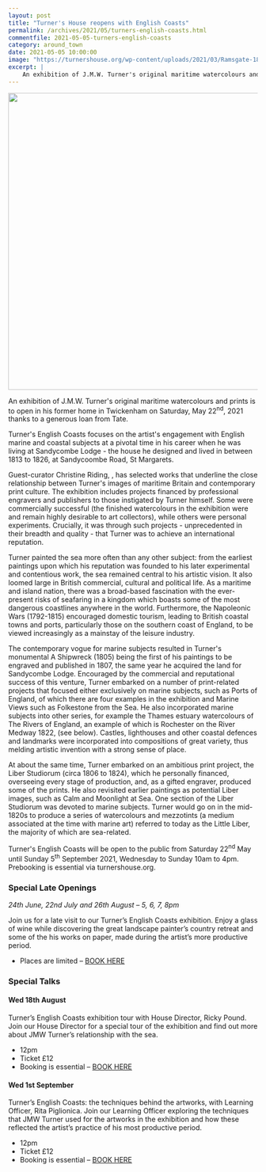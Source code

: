 ```yaml
---
layout: post
title: "Turner's House reopens with English Coasts"
permalink: /archives/2021/05/turners-english-coasts.html
commentfile: 2021-05-05-turners-english-coasts
category: around_town
date: 2021-05-05 10:00:00
image: "https://turnershouse.org/wp-content/uploads/2021/03/Ramsgate-1824-768x531.jpg"
excerpt: |
    An exhibition of J.M.W. Turner's original maritime watercolours and prints is to open in his former home in Twickenham on Saturday, May 22<sup>nd</sup>, 2021 thanks to a generous loan from Tate.
---
```

<img src="https://turnershouse.org/wp-content/uploads/2021/03/Ramsgate-1824-768x531.jpg" class="photo center" width="600">

An exhibition of J.M.W. Turner's original maritime watercolours and prints is to open in his former home in Twickenham on Saturday, May 22<sup>nd</sup>, 2021 thanks to a generous loan from Tate.

Turner's English Coasts focuses on the artist's engagement with English marine and coastal subjects at a pivotal time in his career when he was living at Sandycombe Lodge - the house he designed and lived in between 1813 to 1826, at Sandycoombe Road, St Margarets.

Guest-curator Christine Riding, , has selected works that underline the close relationship between Turner's images of maritime Britain and contemporary print culture. The exhibition includes projects financed by professional engravers and publishers to those instigated by Turner himself. Some were commercially successful (the finished watercolours in the exhibition were and remain highly desirable to art collectors), while others were personal experiments. Crucially, it was through such projects - unprecedented in their breadth and quality - that Turner was to achieve an international reputation.

Turner painted the sea more often than any other subject: from the earliest paintings upon which his reputation was founded to his later experimental and contentious work, the sea remained central to his artistic vision. It also loomed large in British commercial, cultural and political life. As a maritime and island nation, there was a broad-based fascination with the ever-present risks of seafaring in a kingdom which boasts some of the most dangerous coastlines anywhere in the world. Furthermore, the Napoleonic Wars (1792-1815) encouraged domestic tourism, leading to British coastal towns and ports, particularly those on the southern coast of England, to be viewed increasingly as a mainstay of the leisure industry.

The contemporary vogue for marine subjects resulted in Turner's monumental A Shipwreck (1805) being the first of his paintings to be engraved and published in 1807, the same year he acquired the land for Sandycombe Lodge. Encouraged by the commercial and reputational success of this venture, Turner embarked on a number of print-related projects that focused either exclusively on marine subjects, such as Ports of England, of which there are four examples in the exhibition and Marine Views such as Folkestone from the Sea. He also incorporated marine subjects into other series, for example the Thames estuary watercolours of The Rivers of England, an example of which is Rochester on the River Medway 1822, (see below). Castles, lighthouses and other coastal defences and landmarks were incorporated into compositions of great variety, thus melding artistic invention with a strong sense of place.

At about the same time, Turner embarked on an ambitious print project, the Liber Studiorum (circa 1806 to 1824), which he personally financed, overseeing every stage of production, and, as a gifted engraver, produced some of the prints. He also revisited earlier paintings as potential Liber images, such as Calm and Moonlight at Sea. One section of the Liber Studiorum was devoted to marine subjects. Turner would go on in the mid-1820s to produce a series of watercolours and mezzotints (a medium associated at the time with marine art) referred to today as the Little Liber, the majority of which are sea-related.

Turner's English Coasts  will be open to the public from Saturday 22<sup>nd</sup> May until Sunday 5<sup>th</sup> September 2021, Wednesday to Sunday 10am to 4pm. Prebooking is essential via turnershouse.org.

### Special Late Openings

*24th June, 22nd July and 26th August – 5, 6, 7, 8pm*

Join us for a late visit to our Turner’s English Coasts exhibition. Enjoy a glass of wine while discovering the great landscape painter’s country retreat and some of the his works on paper, made during the artist’s more productive period.

- Places are limited – [BOOK HERE](https://turnershouse.org/booking/)

### Special Talks

#### Wed 18th August

Turner’s English Coasts exhibition tour with House Director, Ricky Pound. Join our House Director for a special tour of the exhibition and find out more about JMW Turner’s relationship with the sea.

- 12pm
- Ticket &pound;12
- Booking is essential – [BOOK HERE](https://turnershouse.beaconforms.com/form/54e8224e)



#### Wed 1st September

Turner’s English Coasts: the techniques behind the artworks, with Learning Officer, Rita Piglionica. Join our Learning Officer exploring the techniques that JMW Turner used for the artworks in the exhibition and how these reflected the artist’s practice of his most productive period.

- 12pm
- Ticket &pound;12
- Booking is essential – [BOOK HERE](https://turnershouse.beaconforms.com/form/4132364d)
